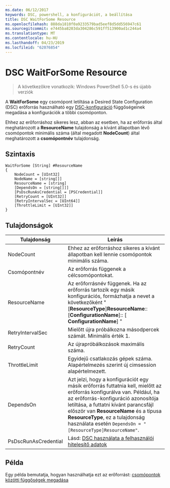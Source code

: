 ```yaml
---
ms.date: 06/12/2017
keywords: DSC, powershell, a konfigurációt, a beállítása
title: DSC WaitForSome Resource
ms.openlocfilehash: 888da1810f0a9233579bad5eef8d5dd556947c61
ms.sourcegitcommit: e7445ba8203da304286c591ff513900ad1c244a4
ms.translationtype: MT
ms.contentlocale: hu-HU
ms.lasthandoff: 04/23/2019
ms.locfileid: "62076854"
---
```

# <a name="dsc-waitforsome-resource"></a>DSC WaitForSome Resource

> A következőkre vonatkozik: Windows PowerShell 5.0-s és újabb verziók

A **WaitForSome** egy csomópont letiltása a Desired State Configuration (DSC) erőforrás használható egy [DSC-konfiguráció](../../../configurations/configurations.md) függőségeinek megadása a konfigurációk a többi csomóponton.

Ehhez az erőforráshoz sikeres lesz, abban az esetben, ha az erőforrás által meghatározott a **ResourceName** tulajdonság a kívánt állapotban lévő csomópontok minimális száma (által megadott **NodeCount**) által meghatározott a **csomópontnév**  tulajdonság.


## <a name="syntax"></a>Szintaxis

```
WaitForSome [String] #ResourceName
{
    NodeCount = [UInt32]
    NodeName = [string[]]
    ResourceName = [string]
    [DependsOn = [string[]]]
    [PsDscRunAsCredential = [PSCredential]]
    [RetryCount = [UInt32]]
    [RetryIntervalSec = [UInt64]]
    [ThrottleLimit = [UInt32]]
}
```

## <a name="properties"></a>Tulajdonságok

|  Tulajdonság  |  Leírás   |
|---|---|
| NodeCount| Ehhez az erőforráshoz sikeres a kívánt állapotban kell lennie csomópontok minimális száma.|
| Csomópontnév| Az erőforrás függenek a célcsomópontokat.|
| ResourceName| Az erőforrásnév függenek. Ha az erőforrás tartozik egy másik konfigurációs, formázhatja a nevet a következőként "[__ResourceType__]__ResourceName__:: [__ConfigurationName__]:: [ __ConfigurationName__] "|
| RetryIntervalSec| Mielőtt újra próbálkozna másodpercek számát. Minimális érték 1.|
| RetryCount| Az újrapróbálkozások maximális száma.|
| ThrottleLimit| Egyidejű csatlakozás gépek száma. Alapértelmezés szerint új cimsession alapértelmezett.|
| DependsOn | Azt jelzi, hogy a konfigurációt egy másik erőforrás futtatnia kell, mielőtt az erőforrás konfigurálva van. Például, ha az erőforrás-konfiguráció azonosítója letiltása, a futtatni kívánt parancsfájl először van __ResourceName__ és a típusa __ResourceType__, ez a tulajdonság használata esetén `DependsOn = "[ResourceType]ResourceName"`.|
| PsDscRunAsCredential | Lásd: [DSC használata a felhasználói hitelesítő adatok](https://docs.microsoft.com/powershell/dsc/runasuser) |

## <a name="example"></a>Példa

Egy példa bemutatja, hogyan használhatja ezt az erőforrást: [csomópontok közötti függőségek megadása](../../../configurations/crossNodeDependencies.md)
